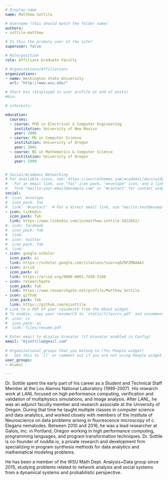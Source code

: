 ```yaml
---
# Display name
name: Matthew Sottile

# Username (this should match the folder name)
authors:
- sottile-matthew

# Is this the primary user of the site?
superuser: false

# Role/position
role: Affiliate Graduate Faculty

# Organizations/Affiliations
organizations:
- name: Washington State University
  url: "http://www.wsu.edu/"

# Short bio (displayed in user profile at end of posts)
#bio: 

# interests:

education:
  courses:
  - course: PhD in Electrical & Computer Engineering
    institution: University of New Mexico
    year: 2006
  - course: MS in Computer Science
    institution: University of Oregon
    year: 2001
  - course: BS in Mathematics & Computer Science
    institution: University of Oregon
    year: 1999


# Social/Academic Networking
# For available icons, see: https://sourcethemes.com/academic/docs/widgets/#icons
#   For an email link, use "fas" icon pack, "envelope" icon, and a link in the
#   form "mailto:your-email@example.com" or "#contact" for contact widget.
social:
#- icon: envelope
#  icon_pack: fas
#  link: '#contact'  # For a direct email link, use "mailto:test@example.org".
- icon: linkedin
  icon_pack: fab
  link: https://www.linkedin.com/in/matthew-sottile-5822b52/
#- icon: facebook
#  icon_pack: fab
#  link: 
#- icon: twitter
#  icon_pack: fab
#  link: 
- icon: google-scholar
  icon_pack: ai
  link: https://scholar.google.com/citations?user=q6Z0FZMAAAAJ
- icon: orcid
  icon_pack: ai
  link: https://orcid.org/0000-0001-7436-5246
- icon: researchgate
  icon_pack: fab
  link: https://www.researchgate.net/profile/Matthew_Sottile
- icon: github
  icon_pack: fab
  link: https://github.com/mjsottile
# Link to a PDF of your resume/CV from the About widget.
# To enable, copy your resume/CV to `static/files/cv.pdf` and uncomment the lines below.  
#- icon: cv
#  icon_pack: ai
#  link: files/resume.pdf

# Enter email to display Gravatar (if Gravatar enabled in Config)
email: "mjsottile@gmail.com"
  
# Organizational groups that you belong to (for People widget)
#   Set this to `[]` or comment out if you are not using People widget.  
user_groups:
- Alumni

---
```


Dr. Sottile spent the early part of his career as a Student and Technical Staff Member at the Los Alamos National Laboratory (1999-2007). His research work at LANL focused on high performance computing, verification and validation of multiphysics simulations, and image analysis. After LANL, he was an adjunct faculty member and research associate at the University of Oregon. During that time he taught multiple classes in computer science and data analytics, and worked closely with members of the Institute of Neuroscience on data problems arising in fluorescence microscopy of c. Elegans nematodes. Between 2010 and 2016, he was a lead researcher at Galois, Inc. in Portland, Oregon working in high performance computing, programming languages, and program transformation techniques. Dr. Sottile is co-founder of noddle.io, a private research and development firm specializing in program synthesis methods for data analytics and mathematical modeling problems.

He has been a member of the WSU Math Dept. Analysis+Data group since 2015, studying problems related to network analysis and social systems from a dynamical systems and probabilistic perspective.
